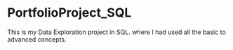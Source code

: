 # PortfolioProject_SQL

This is my Data Exploration project in SQL. where I had used all the basic to advanced concepts.
